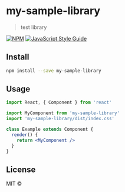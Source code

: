 # my-sample-library

> test library

[![NPM](https://img.shields.io/npm/v/my-sample-library.svg)](https://www.npmjs.com/package/my-sample-library) [![JavaScript Style Guide](https://img.shields.io/badge/code_style-standard-brightgreen.svg)](https://standardjs.com)

## Install

```bash
npm install --save my-sample-library
```

## Usage

```jsx
import React, { Component } from 'react'

import MyComponent from 'my-sample-library'
import 'my-sample-library/dist/index.css'

class Example extends Component {
  render() {
    return <MyComponent />
  }
}
```

## License

MIT © [](https://github.com/)
